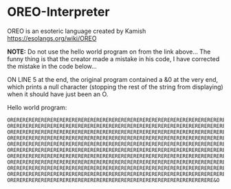 # OREO-Interpreter
OREO is an esoteric language created by Kamish
https://esolangs.org/wiki/OREO

**NOTE:** Do not use the hello world program on from the link above... The funny thing is that the creator made a mistake in his code, I have corrected the mistake in the code below...

ON LINE 5 at the end, the original program contained a &0 at the very end, which prints a null character (stopping the rest of the string from displaying) when it should have just been an O.

Hello world program:
```
ORERERERERERERERERERERERERERERERERERERERERERERERERERERERERERERERERERERERERERERERERERERERERERERERERERERERERERERERERERERERERERERERERERERERERERERERE&O
ORERERERERERERERERERERERERERERERERERERERERERERERERERERERERERERERERERERERERERERERERERERERERERERERERERERERERERERERERERERERERERERERERERERERERE&O
ORERERERERERERERERERERERERERERERERERERERERERERERERERERERERERERERERERERERERERERERERERERERERERERERERERERERERERERERERERERERERERERERERERERERERERERERERERERERE&O
ORERERERERERERERERERERERERERERERERERERERERERERERERERERERERERERERERERERERERERERERERERERERERERERERERERERERERERERERERERERERERERERERERERERERERERERERERERERERE&O
ORERERERERERERERERERERERERERERERERERERERERERERERERERERERERERERERERERERERERERERERERERERERERERERERERERERERERERERERERERERERERERERERERERERERERERERERERERERERERERERE&OO
ORERERERERERERERERERERERERERERERERERERERERERERERERERERERERERERERERERERERERERERERERERERERERERERERERERERERERERERERERERERERERERERERERERERERERERERERERERERERERERERERERERERERERERERE&O
ORERERERERERERERERERERERERERERERERERERERERERERERERERERERERERERERERERERERERERERERERERERERERERERERERERERERERERERERERERERERERERERERERERERERERERERERERERERERERERERE&O
ORERERERERERERERERERERERERERERERERERERERERERERERERERERERERERERERERERERERERERERERERERERERERERERERERERERERERERERERERERERERERERERERERERERERERERERERERERERERERERERERERERE&O
ORERERERERERERERERERERERERERERERERERERERERERERERERERERERERERERERERERERERERERERERERERERERERERERERERERERERERERERERERERERERERERERERERERERERERERERERERERERERE&O
ORERERERERERERERERERERERERERERERERERERERERERERERERERERERERERERERERERERERERERERERERERERERERERERERERERERERERERERERERERERERERERERERERERERERE&O
ORERERERERERERERERERERERERERERERERERERERERERERERERERERERERERERERERE&O
```

